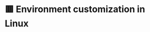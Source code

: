 # 🟥 Environment customization in Linux

<figure><img src="../.gitbook/assets/1704595365676_compressed_page-0001.jpg" alt=""><figcaption></figcaption></figure>

